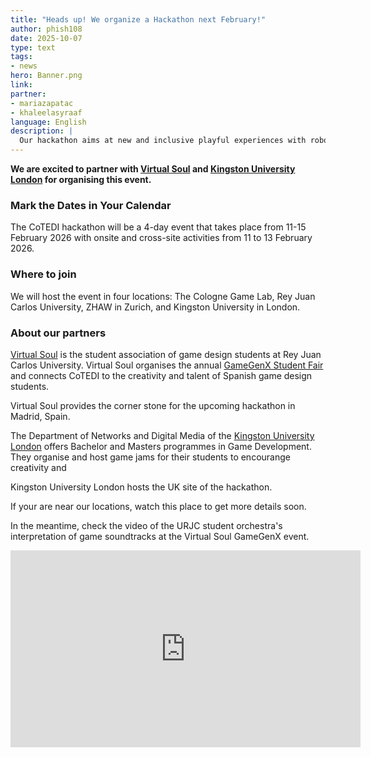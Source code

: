 ```yaml
---
title: "Heads up! We organize a Hackathon next February!"
author: phish108
date: 2025-10-07
type: text
tags: 
- news
hero: Banner.png
link: 
partner: 
- mariazapatac 
- khaleelasyraaf 
language: English 
description: |
  Our hackathon aims at new and inclusive playful experiences with robots for children. We call for game designers, programmers, teachers, and makers to join us for making the digital future tangible and fun for all children.
---
```


**We are excited to partner with [Virtual Soul](https://virtualsoul.es/) and [Kingston University London](https://www.kingston.ac.uk/) for organising this event.**

### Mark the Dates in Your Calendar

The CoTEDI hackathon will be a 4-day event that takes place from 11-15 February 2026 with onsite and cross-site activities from 11 to 13 February 2026. 

### Where to join 

We will host the event in four locations: The Cologne Game Lab, Rey Juan Carlos University, ZHAW in Zurich, and Kingston University in London. 

### About our partners

[Virtual Soul](https://virtualsoul.es/) is the student association of game design students at Rey Juan Carlos University. Virtual Soul organises the annual [GameGenX Student Fair](https://virtualsoul.es/gamegenX) and connects CoTEDI to the creativity and talent of Spanish game design students. 

Virtual Soul provides the corner stone for the upcoming hackathon in Madrid, Spain. 

The Department of Networks and Digital Media of the [Kingston University London](https://www.kingston.ac.uk/) offers Bachelor and Masters programmes in Game Development. They organise and host game jams for their students to encourange creativity and 

Kingston University London hosts the UK site of the hackathon. 

If your are near our locations, watch this place to get more details soon.

In the meantime, check the video of the URJC student orchestra&#39;s interpretation of game soundtracks at the Virtual Soul GameGenX event. 

<center>
<iframe width="560" height="315" src="https://www.youtube.com/embed/tXTCGSeokzU?si=HnktMV2qp1OmnV55" title="YouTube video player" frameborder="0" allow="accelerometer; autoplay; clipboard-write; encrypted-media; gyroscope; picture-in-picture; web-share" referrerpolicy="strict-origin-when-cross-origin" allowfullscreen></iframe>
</center>
